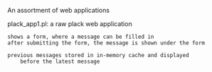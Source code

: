 An assortment of web applications

plack_app1.pl:
    a raw plack web application

    shows a form, where a message can be filled in
    after submitting the form, the message is shown under the form

    previous messages stored in in-memory cache and displayed
        before the latest message
